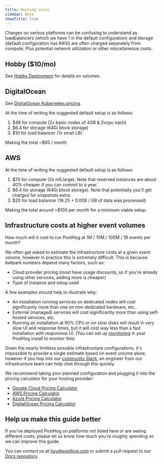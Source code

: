 ```yaml
---
title: Hosting costs
sidebar: Docs
showTitle: true
---
```


Charges on various platforms can be confusing to understand as loadbalancers (which we have 1 in the default configuration) and storage (default configuration has 64Gi) are often charged separately from compute. Plus potential network utilization or other miscellaneous costs.

## Hobby ($10/mo)

See [Hobby Deployment](hobby) for details on volumes.

## DigitalOcean

See [DigitalOcean Kubernetes pricing](https://www.digitalocean.com/pricing#kubernetes).

At the time of writing the suggested default setup is as follows:
1. $48 for compute (2x basic nodes of 4GB & 2vcpu each)
1. $6.4 for storage (64Gi block storage)
1. $10 for load balancer (1x small LB)

Making the total \~$65 / month

## AWS

At the time of writing the suggested default setup is as follows:
1. $70 for compute (2x m5.large). Note that reserved instances are about 40% cheaper if you can commit to a year.
1. $6.4 for storage (64Gi block storage). Note that potentially you'll get charged for snapshots extra.
1. $20 for load balancer (18.25 + 0.008 / GB of data was processed)

Making the total around \~$100 per month for a minimum viable setup.

## Infrastructure costs at higher event volumes

How much will it cost to run PostHog at 1M / 10M / 100M / 1B events per month?

We often get asked to estimate the infrastructure costs at a given event volume, however in practice this is extremely difficult. This is because ballpark numbers depend many factors, such as: 

- Cloud provider pricing (most have usage discounts, so if you're already using other services, adding more is cheaper)
- Type of instance and setup used

A few examples should help to illustrate why:

- An installation running services on dedicated nodes will cost significantly more than one on non-dedicated hardware, etc.
- External (managed) services will cost significantly more than using self-hosted services, etc.
- Running an installation at 90% CPU or on slow disks will result in very slow UI and response times, but it will cost way less than a fast installation with responsive UI. (You can set up [monitoring](https://github.com/PostHog/charts-clickhouse/blob/554ecd8ccb63098d77002051ecd6912de9f554d2/charts/posthog/Chart.yaml#L56-L60) in your PostHog install to monitor this)

Given the nearly limitless possible infrastructure configurations, it's impossible to provide a single estimate based on event volume alone, however if you hop into our [community Slack](/slack), an engineer from our infrastructure team can help chat through this quickly.

We recommend taking your planned configuration and plugging it into the pricing calculator for your hosting provider:

- [Google Cloud Pricing Calculator](https://cloud.google.com/products/calculator)
- [AWS Pricing Calculator](https://calculator.aws/#/)
- [Azure Pricing Calculator](https://azure.microsoft.com/pricing/calculator/)
- [DigitalOcean Pricing Calculator](https://www.digitalocean.com/pricing/calculator)

## Help us make this guide better

If you've deployed PostHog on platforms not listed here or are seeing different costs, please let us know how much you're roughly spending so we can improve this guide. 

You can contact us at _[hey@posthog.com](mailto:hey@posthog.com)_ or submit a pull request to our [Docs repository](https://github.com/PostHog/posthog.com).
